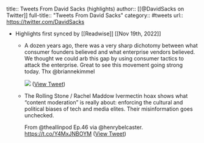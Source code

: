title:: Tweets From David Sacks (highlights)
author:: [[@DavidSacks on Twitter]]
full-title:: "Tweets From David Sacks"
category:: #tweets
url:: https://twitter.com/DavidSacks

- Highlights first synced by [[Readwise]] [[Nov 19th, 2022]]
	- A dozen years ago, there was a very sharp dichotomy between what consumer founders believed and what enterprise vendors believed. We thought we could arb this gap by using consumer tactics to attack the enterprise. Great to see this movement going strong today. Thx @briannekimmel 
	  
	  ![](https://pbs.twimg.com/media/ES8WYKBU8AAO-sc.png) ([View Tweet](https://twitter.com/DavidSacks/status/1238233420234289152))
	- The Rolling Stone / Rachel Maddow Ivermectin hoax shows what “content moderation” is really about: enforcing the cultural and political biases of tech and media elites. Their misinformation goes unchecked. 
	  
	  From @theallinpod Ep.46 via @henrybelcaster. https://t.co/Y4MxJNBOYM ([View Tweet](https://twitter.com/DavidSacks/status/1439251662523158529))